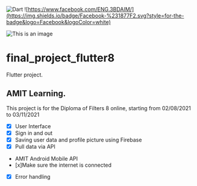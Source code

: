 ![Dart](https://img.shields.io/badge/dart-%230175C2.svg?style=for-the-badge&logo=dart&logoColor=white)
![https://www.facebook.com/ENG.3BDAIM/](https://img.shields.io/badge/Facebook-%231877F2.svg?style=for-the-badge&logo=Facebook&logoColor=white)

![This is an image](https://raw.githubusercontent.com/flutter/website/archived-master/src/_assets/image/flutter-lockup-bg.jpg)
# final_project_flutter8

Flutter project.

## AMIT Learning.

This project is for the Diploma of Filters 8 online, starting from 02/08/2021 to 03/11/2021

- [x] User Interface
- [x] Sign in and out
- [x] Saving user data and profile picture using Firebase
- [x] Pull data via API
- AMIT Android Mobile API
- [x]Make sure the internet is connected
- [x] Error handling


